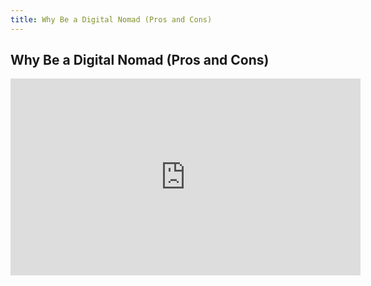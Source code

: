 ```yaml
---
title: Why Be a Digital Nomad (Pros and Cons)
---
```


##  Why Be a Digital Nomad (Pros and Cons)

<iframe width="560" height="315" src="https://www.youtube.com/embed/ugeXHg0FnVU" title="YouTube video player" frameborder="0" allow="accelerometer; autoplay; clipboard-write; encrypted-media; gyroscope; picture-in-picture" allowfullscreen></iframe>